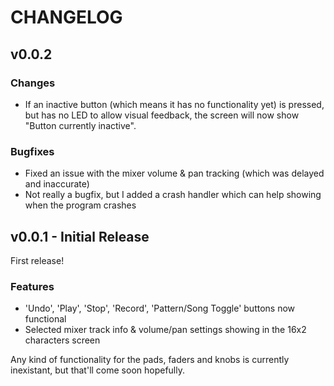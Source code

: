 # CHANGELOG

## v0.0.2

### Changes
* If an inactive button (which means it has no functionality yet) is pressed, but has no LED to allow visual feedback, the screen will now show "Button currently inactive".

### Bugfixes
* Fixed an issue with the mixer volume & pan tracking (which was delayed and inaccurate)
* Not really a bugfix, but I added a crash handler which can help showing when the program crashes

## v0.0.1 - Initial Release
First release!

### Features
* 'Undo', 'Play', 'Stop', 'Record', 'Pattern/Song Toggle' buttons now functional
* Selected mixer track info & volume/pan settings showing in the 16x2 characters screen

Any kind of functionality for the pads, faders and knobs is currently inexistant, but that'll come soon hopefully.
